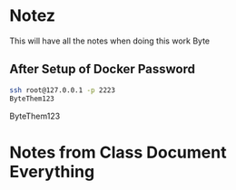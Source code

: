 # Notez

This will have all the notes when doing this work
Byte

## After Setup of Docker Password

```sh
ssh root@127.0.0.1 -p 2223
ByteThem123
```

ByteThem123

# Notes from Class Document Everything
